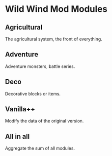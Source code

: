 # Wild Wind Mod Modules


## Agricultural
The agricultural system, the front of everything.
## Adventure
Adventure monsters, battle series.
## Deco
Decorative blocks or items.
## Vanilla++
Modify the data of the original version.
## All in all
Aggregate the sum of all modules.